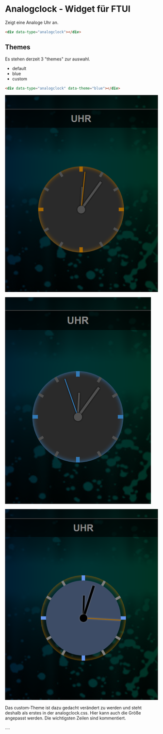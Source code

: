 # Analogclock - Widget für FTUI

Zeigt eine Analoge Uhr an.


```html
<div data-type="analogclock"></div>
```

Themes
-------
Es stehen derzeit 3 "themes" zur auswahl.
* default
* blue
* custom

```html
<div data-type="analogclock" data-theme="blue"></div>
```

![](http://github.com/roman1528/ftui_analogclock/blob/master/analogclock_default.png)

![](http://github.com/roman1528/ftui_analogclock/blob/master/analogclock_blue.png)

![](http://github.com/roman1528/ftui_analogclock/blob/master/analogclock_custom.png)

Das custom-Theme ist dazu gedacht verändert zu werden und steht deshalb als erstes in der analogclock.css.
Hier kann auch die Größe angepasst werden. Die wichtigsten Zeilen sind kommentiert.

....
 
